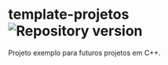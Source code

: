 # template-projetos ![Repository version](https://img.shields.io/badge/version-1.0-brightgreen.svg)

Projeto exemplo para futuros projetos em C++.


